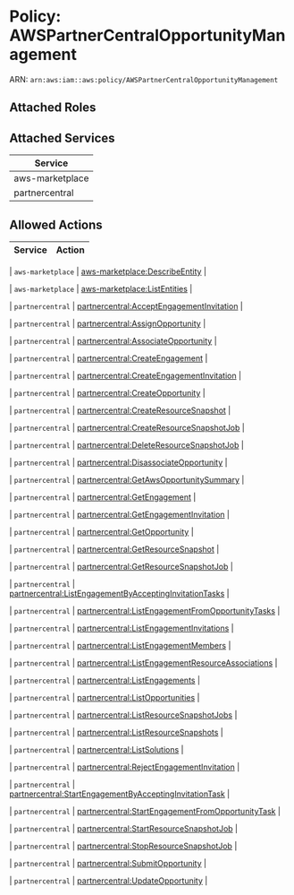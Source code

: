 # Policy: AWSPartnerCentralOpportunityManagement

ARN: `arn:aws:iam::aws:policy/AWSPartnerCentralOpportunityManagement`

## Attached Roles

## Attached Services

| Service |
|---------|
| aws-marketplace |
| partnercentral |

## Allowed Actions

| Service | Action |
|:-------:|--------|

| `aws-marketplace` | [aws-marketplace:DescribeEntity](../actions.md#aws-marketplace:describeentity) |

| `aws-marketplace` | [aws-marketplace:ListEntities](../actions.md#aws-marketplace:listentities) |

| `partnercentral` | [partnercentral:AcceptEngagementInvitation](../actions.md#partnercentral:acceptengagementinvitation) |

| `partnercentral` | [partnercentral:AssignOpportunity](../actions.md#partnercentral:assignopportunity) |

| `partnercentral` | [partnercentral:AssociateOpportunity](../actions.md#partnercentral:associateopportunity) |

| `partnercentral` | [partnercentral:CreateEngagement](../actions.md#partnercentral:createengagement) |

| `partnercentral` | [partnercentral:CreateEngagementInvitation](../actions.md#partnercentral:createengagementinvitation) |

| `partnercentral` | [partnercentral:CreateOpportunity](../actions.md#partnercentral:createopportunity) |

| `partnercentral` | [partnercentral:CreateResourceSnapshot](../actions.md#partnercentral:createresourcesnapshot) |

| `partnercentral` | [partnercentral:CreateResourceSnapshotJob](../actions.md#partnercentral:createresourcesnapshotjob) |

| `partnercentral` | [partnercentral:DeleteResourceSnapshotJob](../actions.md#partnercentral:deleteresourcesnapshotjob) |

| `partnercentral` | [partnercentral:DisassociateOpportunity](../actions.md#partnercentral:disassociateopportunity) |

| `partnercentral` | [partnercentral:GetAwsOpportunitySummary](../actions.md#partnercentral:getawsopportunitysummary) |

| `partnercentral` | [partnercentral:GetEngagement](../actions.md#partnercentral:getengagement) |

| `partnercentral` | [partnercentral:GetEngagementInvitation](../actions.md#partnercentral:getengagementinvitation) |

| `partnercentral` | [partnercentral:GetOpportunity](../actions.md#partnercentral:getopportunity) |

| `partnercentral` | [partnercentral:GetResourceSnapshot](../actions.md#partnercentral:getresourcesnapshot) |

| `partnercentral` | [partnercentral:GetResourceSnapshotJob](../actions.md#partnercentral:getresourcesnapshotjob) |

| `partnercentral` | [partnercentral:ListEngagementByAcceptingInvitationTasks](../actions.md#partnercentral:listengagementbyacceptinginvitationtasks) |

| `partnercentral` | [partnercentral:ListEngagementFromOpportunityTasks](../actions.md#partnercentral:listengagementfromopportunitytasks) |

| `partnercentral` | [partnercentral:ListEngagementInvitations](../actions.md#partnercentral:listengagementinvitations) |

| `partnercentral` | [partnercentral:ListEngagementMembers](../actions.md#partnercentral:listengagementmembers) |

| `partnercentral` | [partnercentral:ListEngagementResourceAssociations](../actions.md#partnercentral:listengagementresourceassociations) |

| `partnercentral` | [partnercentral:ListEngagements](../actions.md#partnercentral:listengagements) |

| `partnercentral` | [partnercentral:ListOpportunities](../actions.md#partnercentral:listopportunities) |

| `partnercentral` | [partnercentral:ListResourceSnapshotJobs](../actions.md#partnercentral:listresourcesnapshotjobs) |

| `partnercentral` | [partnercentral:ListResourceSnapshots](../actions.md#partnercentral:listresourcesnapshots) |

| `partnercentral` | [partnercentral:ListSolutions](../actions.md#partnercentral:listsolutions) |

| `partnercentral` | [partnercentral:RejectEngagementInvitation](../actions.md#partnercentral:rejectengagementinvitation) |

| `partnercentral` | [partnercentral:StartEngagementByAcceptingInvitationTask](../actions.md#partnercentral:startengagementbyacceptinginvitationtask) |

| `partnercentral` | [partnercentral:StartEngagementFromOpportunityTask](../actions.md#partnercentral:startengagementfromopportunitytask) |

| `partnercentral` | [partnercentral:StartResourceSnapshotJob](../actions.md#partnercentral:startresourcesnapshotjob) |

| `partnercentral` | [partnercentral:StopResourceSnapshotJob](../actions.md#partnercentral:stopresourcesnapshotjob) |

| `partnercentral` | [partnercentral:SubmitOpportunity](../actions.md#partnercentral:submitopportunity) |

| `partnercentral` | [partnercentral:UpdateOpportunity](../actions.md#partnercentral:updateopportunity) |
